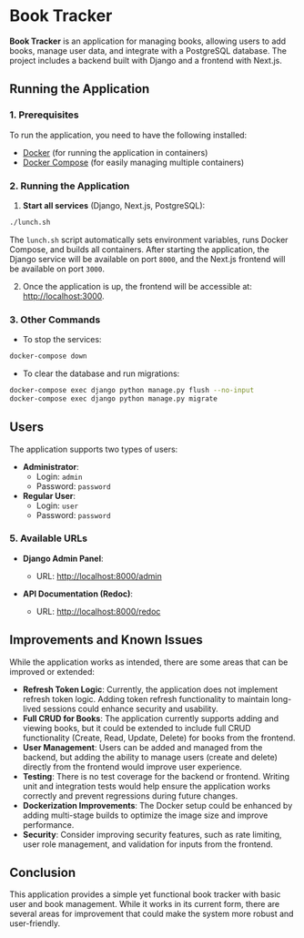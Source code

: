 # Book Tracker

**Book Tracker** is an application for managing books, allowing users to add books, manage user data, and integrate with a PostgreSQL database. The project includes a backend built with Django and a frontend with Next.js.

## Running the Application

### 1. Prerequisites

To run the application, you need to have the following installed:

- [Docker](https://www.docker.com/get-started) (for running the application in containers)
- [Docker Compose](https://docs.docker.com/compose/install/) (for easily managing multiple containers)

### 2. Running the Application

1. **Start all services** (Django, Next.js, PostgreSQL):

```bash
./lunch.sh
```

The `lunch.sh` script automatically sets environment variables, runs Docker Compose, and builds all containers. After starting the application, the Django service will be available on port `8000`, and the Next.js frontend will be available on port `3000`.

2. Once the application is up, the frontend will be accessible at: [http://localhost:3000](http://localhost:3000).

### 3. Other Commands

- To stop the services:

```bash
docker-compose down
```

- To clear the database and run migrations:

```bash
docker-compose exec django python manage.py flush --no-input
docker-compose exec django python manage.py migrate
```

## Users

The application supports two types of users:

- **Administrator**:
  - Login: `admin`
  - Password: `password`
- **Regular User**:
  - Login: `user`
  - Password: `password`

### 5. Available URLs

- **Django Admin Panel**:

  - URL: [http://localhost:8000/admin](http://localhost:8000/admin)

- **API Documentation (Redoc)**:
  - URL: [http://localhost:8000/redoc](http://localhost:8000/redoc)

## Improvements and Known Issues

While the application works as intended, there are some areas that can be improved or extended:

- **Refresh Token Logic**: Currently, the application does not implement refresh token logic. Adding token refresh functionality to maintain long-lived sessions could enhance security and usability.
- **Full CRUD for Books**: The application currently supports adding and viewing books, but it could be extended to include full CRUD functionality (Create, Read, Update, Delete) for books from the frontend.
- **User Management**: Users can be added and managed from the backend, but adding the ability to manage users (create and delete) directly from the frontend would improve user experience.
- **Testing**: There is no test coverage for the backend or frontend. Writing unit and integration tests would help ensure the application works correctly and prevent regressions during future changes.
- **Dockerization Improvements**: The Docker setup could be enhanced by adding multi-stage builds to optimize the image size and improve performance.
- **Security**: Consider improving security features, such as rate limiting, user role management, and validation for inputs from the frontend.

## Conclusion

This application provides a simple yet functional book tracker with basic user and book management. While it works in its current form, there are several areas for improvement that could make the system more robust and user-friendly.
